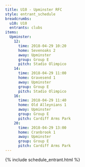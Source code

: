 ```yaml
---
title: U10 - Upminster RFC
style: entrant_schedule
breadcrumbs:
  u10: U10
  entrants: clubs
items:
  Upminster:
    12:
      time: 2018-04-29 10:20
      home: Sevenoaks 2
      away: Upminster
      group: Group E
      pitch: Stadio Olimpico
    14:
      time: 2018-04-29 11:00
      home: Gravesend 1
      away: Upminster
      group: Group E
      pitch: Stadio Olimpico
    16:
      time: 2018-04-29 11:40
      home: Old Alleynians 1
      away: Upminster
      group: Group E
      pitch: Cardiff Arms Park
    20:
      time: 2018-04-29 13:00
      home: Cranbrook 1
      away: Upminster
      group: Group E
      pitch: Cardiff Arms Park
---
```


{% include schedule_entrant.html %}
